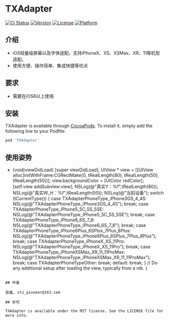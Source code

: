 # TXAdapter

[![CI Status](https://img.shields.io/travis/张雄/TXAdapter.svg?style=flat)](https://travis-ci.org/张雄/TXAdapter)
[![Version](https://img.shields.io/cocoapods/v/TXAdapter.svg?style=flat)](https://cocoapods.org/pods/TXAdapter)
[![License](https://img.shields.io/cocoapods/l/TXAdapter.svg?style=flat)](https://cocoapods.org/pods/TXAdapter)
[![Platform](https://img.shields.io/cocoapods/p/TXAdapter.svg?style=flat)](https://cocoapods.org/pods/TXAdapter)

## 介绍

* iOS轻量级屏幕以及字体适配，支持iPhoneX、XS、XSMax、XR、11等机型适配。
* 使用方便、操作简单、集成快捷等优点

## 要求
* 需要在iOS8以上使用
## 安装

TXAdapter is available through [CocoaPods](https://cocoapods.org). To install
it, simply add the following line to your Podfile:

```ruby
pod 'TXAdapter'
```
## 使用姿势
- (void)viewDidLoad{
    [super viewDidLoad];
    UIView * view = [[UIView alloc]initWithFrame:CGRectMake(0, tRealLength(80), tRealLength(50), tRealLength(50))];
    view.backgroundColor = [UIColor redColor];
    [self.view addSubview:view];
    NSLog(@"真实Y：%f",tRealLength(80));
    NSLog(@"真实W_H：%f",tRealLength(50));
    NSLog(@"当前设备");
    switch (tCurrentType()) {
        case TXAdapterPhoneType_iPhone3GS_4_4S:
            NSLog(@"TXAdapterPhoneType_iPhone3GS_4_4S");
            break;
        case TXAdapterPhoneType_iPhone5_5C_5S_5SE:
            NSLog(@"TXAdapterPhoneType_iPhone5_5C_5S_5SE");
            break;
        case TXAdapterPhoneType_iPhone6_6S_7_8:
            NSLog(@"TXAdapterPhoneType_iPhone6_6S_7_8");
            break;
        case TXAdapterPhoneType_iPhone6Plus_6SPlus_7Plus_8Plus:
            NSLog(@"TXAdapterPhoneType_iPhone6Plus_6SPlus_7Plus_8Plus");
            break;
        case TXAdapterPhoneType_iPhoneX_XS_11Pro:
            NSLog(@"TXAdapterPhoneType_iPhoneX_XS_11Pro");
            break;
        case TXAdapterPhoneType_iPhoneXSMax_XR_11_11ProMax:
            NSLog(@"TXAdapterPhoneType_iPhoneXSMax_XR_11_11ProMax");
            break;
        case TXAdapterPhoneTypeOther:
            break;
        default:
            break;
    }
	// Do any additional setup after loading the view, typically from a nib.
}
```

## 作者

张雄, xtz_pioneer@163.com

## 许可

TXAdapter is available under the MIT license. See the LICENSE file for more info.
